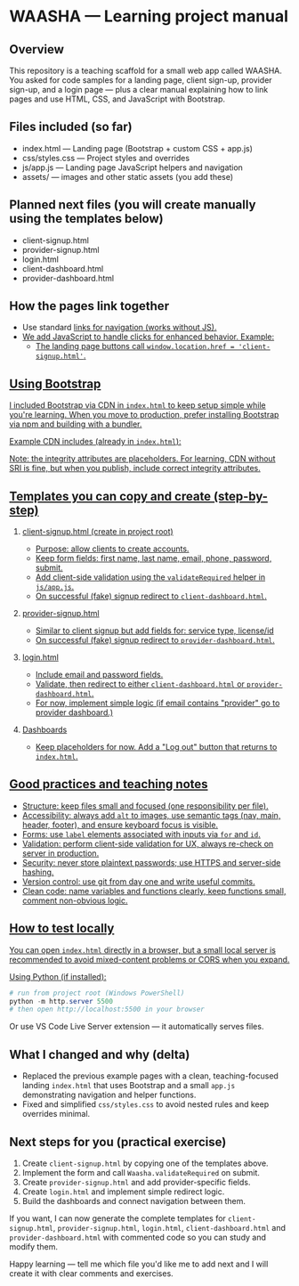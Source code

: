 # WAASHA — Learning project manual

## Overview

This repository is a teaching scaffold for a small web app called WAASHA.
You asked for code samples for a landing page, client sign-up, provider sign-up,
and a login page — plus a clear manual explaining how to link pages and
use HTML, CSS, and JavaScript with Bootstrap.

## Files included (so far)

- index.html — Landing page (Bootstrap + custom CSS + app.js)
- css/styles.css — Project styles and overrides
- js/app.js — Landing page JavaScript helpers and navigation
- assets/ — images and other static assets (you add these)

## Planned next files (you will create manually using the templates below)

- client-signup.html
- provider-signup.html
- login.html
- client-dashboard.html
- provider-dashboard.html

## How the pages link together

- Use standard <a href="..."> links for navigation (works without JS).
- We add JavaScript to handle clicks for enhanced behavior. Example:
  - The landing page buttons call `window.location.href = 'client-signup.html'`.

## Using Bootstrap

I included Bootstrap via CDN in `index.html` to keep setup simple while you're
learning. When you move to production, prefer installing Bootstrap via npm and
building with a bundler.

Example CDN includes (already in `index.html`):

<link href="https://cdn.jsdelivr.net/npm/bootstrap@5.3.2/dist/css/bootstrap.min.css" rel="stylesheet">
<script src="https://cdn.jsdelivr.net/npm/bootstrap@5.3.2/dist/js/bootstrap.bundle.min.js"></script>

Note: the integrity attributes are placeholders. For learning, CDN without SRI
is fine, but when you publish, include correct integrity attributes.

## Templates you can copy and create (step-by-step)

1. client-signup.html (create in project root)

   - Purpose: allow clients to create accounts.
   - Keep form fields: first name, last name, email, phone, password, submit.
   - Add client-side validation using the `validateRequired` helper in `js/app.js`.
   - On successful (fake) signup redirect to `client-dashboard.html`.

2. provider-signup.html

   - Similar to client signup but add fields for: service type, license/id
   - On successful (fake) signup redirect to `provider-dashboard.html`.

3. login.html

   - Include email and password fields.
   - Validate, then redirect to either `client-dashboard.html` or `provider-dashboard.html`.
   - For now, implement simple logic (if email contains "provider" go to provider dashboard.)

4. Dashboards
   - Keep placeholders for now. Add a "Log out" button that returns to `index.html`.

## Good practices and teaching notes

- Structure: keep files small and focused (one responsibility per file).
- Accessibility: always add `alt` to images, use semantic tags (nav, main, header, footer),
  and ensure keyboard focus is visible.
- Forms: use `label` elements associated with inputs via `for` and `id`.
- Validation: perform client-side validation for UX, always re-check on server in production.
- Security: never store plaintext passwords; use HTTPS and server-side hashing.
- Version control: use git from day one and write useful commits.
- Clean code: name variables and functions clearly, keep functions small, comment non-obvious logic.

## How to test locally

You can open `index.html` directly in a browser, but a small local server is
recommended to avoid mixed-content problems or CORS when you expand.

Using Python (if installed):

```powershell
# run from project root (Windows PowerShell)
python -m http.server 5500
# then open http://localhost:5500 in your browser
```

Or use VS Code Live Server extension — it automatically serves files.

## What I changed and why (delta)

- Replaced the previous example pages with a clean, teaching-focused landing
  `index.html` that uses Bootstrap and a small `app.js` demonstrating navigation
  and helper functions.
- Fixed and simplified `css/styles.css` to avoid nested rules and keep
  overrides minimal.

## Next steps for you (practical exercise)

1. Create `client-signup.html` by copying one of the templates above.
2. Implement the form and call `Waasha.validateRequired` on submit.
3. Create `provider-signup.html` and add provider-specific fields.
4. Create `login.html` and implement simple redirect logic.
5. Build the dashboards and connect navigation between them.

If you want, I can now generate the complete templates for `client-signup.html`,
`provider-signup.html`, `login.html`, `client-dashboard.html` and
`provider-dashboard.html` with commented code so you can study and modify them.

Happy learning — tell me which file you'd like me to add next and I will
create it with clear comments and exercises.
